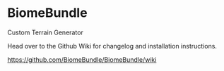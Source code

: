 # BiomeBundle
Custom Terrain Generator

Head over to the Github Wiki for changelog and installation instructions.

https://github.com/BiomeBundle/BiomeBundle/wiki
